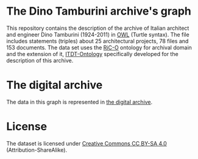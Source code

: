 # The Dino Tamburini archive's graph
This repository contains the description of the archive of Italian architect and engineer Dino Tamburini (1924-2011) in [OWL](https://en.wikipedia.org/wiki/Web_Ontology_Language) (Turtle syntax).
The file includes statements (triples) about 25 architectural projects, 78 files and 153 documents. The data set uses the [RiC-O](https://www.ica.org/standards/RiC/RiC-O_v0-2.html) ontology for archival domain and 
the extension of it, [ITDT-Ontology](https://dmikhaylova.github.io/itdt_ontology/) specifically developed for the description of this archive.

# The digital archive
The data in this graph is represented in [the digital archive](http://dinotamburini.it).

# License
The dataset is licensed under [Creative Commons CC BY-SA 4.0](https://creativecommons.org/licenses/by-sa/4.0/) (Attribution-ShareAlike).
